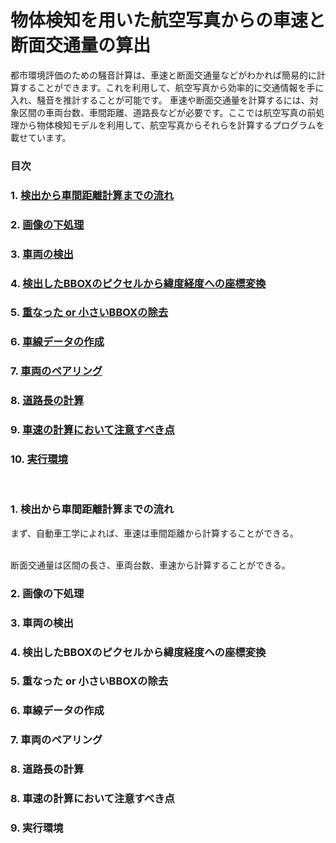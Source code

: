 # 物体検知を用いた航空写真からの車速と断面交通量の算出  
都市環境評価のための騒音計算は、車速と断面交通量などがわかれば簡易的に計算することができます。これを利用して、航空写真から効率的に交通情報を手に入れ、騒音を推計することが可能です。
車速や断面交通量を計算するには、対象区間の車両台数、車間距離、道路長などが必要です。ここでは航空写真の前処理から物体検知モデルを利用して、航空写真からそれらを計算するプログラムを載せています。
<br>

### 目次  
### 1. [検出から車間距離計算までの流れ](#anchor1)
### 2. [画像の下処理](#anchor2)
### 3. [車両の検出](#anchor3)
### 4. [検出したBBOXのピクセルから緯度経度への座標変換](#anchor4)
### 5. [重なった or 小さいBBOXの除去](#anchor5)
### 6. [車線データの作成](#anchor6)
### 7. [車両のペアリング](#anchor7)
### 8. [道路長の計算](#anchor8)
### 9. [車速の計算において注意すべき点](#anchor9)
### 10. [実行環境](#anchor10)

<br>

<a id="anchor1"></a>
###  1. 検出から車間距離計算までの流れ  
まず、自動車工学によれば、車速は車間距離から計算することができる。

<br>
断面交通量は区間の長さ、車両台数、車速から計算することができる。

<a id="anchor2"></a>
### 2. 画像の下処理

<a id="anchor3"></a>
### 3. 車両の検出

<a id="anchor4"></a>
### 4. 検出したBBOXのピクセルから緯度経度への座標変換

<a id="anchor5"></a>
### 5. 重なった or 小さいBBOXの除去

<a id="anchor6"></a>
### 6. 車線データの作成

<a id="anchor7"></a>
### 7. 車両のペアリング

<a id="anchor8"></a>
### 8. 道路長の計算

<a id="anchor9"></a>
### 8. 車速の計算において注意すべき点

<a id="anchor10"></a>
### 9. 実行環境
